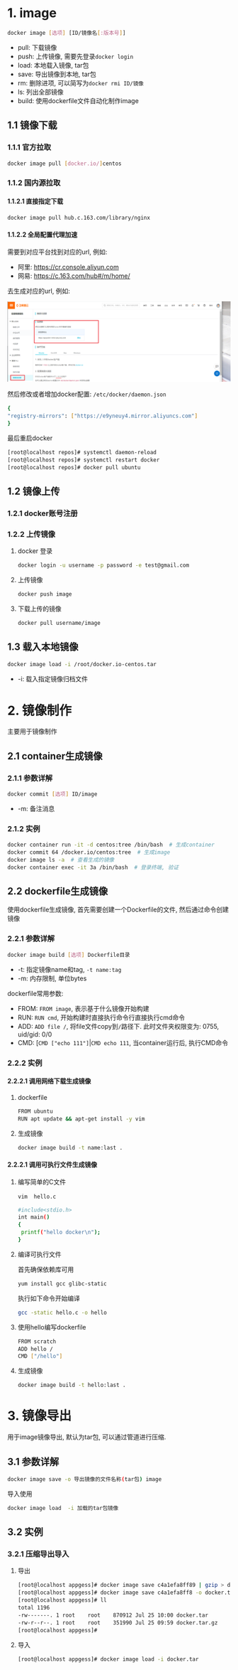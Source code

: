 # 1. image

```bash
docker image [选项] [ID/镜像名[:版本号]]
```

* pull: 下载镜像
* push: 上传镜像, 需要先登录`docker login`
* load: 本地载入镜像, tar包
* save: 导出镜像到本地, tar包
* rm:  删除进项, 可以简写为`docker rmi ID/镜像`
* ls: 列出全部镜像
* build: 使用dockerfile文件自动化制作image

## 1.1 镜像下载

### 1.1.1 官方拉取

```bash
docker image pull [docker.io/]centos
```

### 1.1.2 国内源拉取

#### 1.1.2.1 直接指定下载

```bash
docker image pull hub.c.163.com/library/nginx
```

#### 1.1.2.2 全局配置代理加速

需要到对应平台找到对应的url, 例如:

* 阿里: https://cr.console.aliyun.com
* 网易: https://c.163.com/hub#/m/home/

去生成对应的url, 例如:

![image-20200719233407274](image/02-docker%20image/image-20200719233407274.png)

然后修改或者增加docker配置: `/etc/docker/daemon.json`

```bash
{
"registry-mirrors": ["https://e9yneuy4.mirror.aliyuncs.com"]
}

```

最后重启docker

```bash
[root@localhost repos]# systemctl daemon-reload
[root@localhost repos]# systemctl restart docker
[root@localhost repos]# docker pull ubuntu
```

## 1.2 镜像上传

### 1.2.1 docker账号注册

### 1.2.2 上传镜像

1. docker 登录

   ```bash
   docker login -u username -p password -e test@gmail.com
   ```

2. 上传镜像

   ```bash
   docker push image
   ```

3. 下载上传的镜像

   ```bash
   docker pull username/image
   ```

   



## 1.3 载入本地镜像

```bash
docker image load -i /root/docker.io-centos.tar
```

* -i: 载入指定镜像归档文件

# 2. 镜像制作

主要用于镜像制作

## 2.1 container生成镜像

### 2.1.1 参数详解

```bash
docker commit [选项] ID/image
```

* -m: 备注消息

### 2.1.2 实例

```bash
docker container run -it -d centos:tree /bin/bash  # 生成container
docker commit 64 /docker.io/centos:tree  # 生成image
docker image ls -a  # 查看生成的镜像
docker container exec -it 3a /bin/bash  # 登录终端, 验证
```

## 2.2 dockerfile生成镜像

使用dockerfile生成镜像, 首先需要创建一个Dockerfile的文件, 然后通过命令创建镜像

### 2.2.1 参数详解

```bash
docker image build [选项] Dockerfile目录
```

* -t: 指定镜像name和tag, `-t name:tag`
* -m: 内存限制, 单位bytes

dockerfile常用参数:

* FROM:  `FROM image`, 表示基于什么镜像开始构建
* RUN: `RUN cmd`, 开始构建时直接执行命令行直接执行cmd命令
* ADD:  `ADD file /`, 将file文件copy到`/`路径下. 此时文件夹权限变为: 0755, uid/gid: 0/0
* CMD: [`CMD ["echo 111"]`|`CMD echo 111`, 当container运行后, 执行CMD命令

### 2.2.2 实例

#### 2.2.2.1 调用网络下载生成镜像

1. dockerfile

   ```bash
   FROM ubuntu
   RUN apt update && apt-get install -y vim
   ```

2. 生成镜像

   ```bash
   docker image build -t name:last .
   ```

   

#### 2.2.2.1 调用可执行文件生成镜像

1. 编写简单的C文件

   `vim  hello.c`

   ```bash
   #include<stdio.h>
   int main()
   {
   	printf("hello docker\n");
   }
   
   ```

   

2. 编译可执行文件

   首先确保依赖库可用

   ```bash
   yum install gcc glibc-static
   ```

   执行如下命令开始编译

   ```bash
   gcc -static hello.c -o hello
   ```

3. 使用hello编写dockerfile

   ```bash
   FROM scratch
   ADD hello /
   CMD ["/hello"]
   ```

4. 生成镜像

   ```bash
   docker image build -t hello:last .
   ```

# 3. 镜像导出

用于image镜像导出, 默认为tar包, 可以通过管道进行压缩.

## 3.1 参数详解

```bash
docker image save -o 导出镜像的文件名称(tar包) image
```

导入使用

```bash
docker image load  -i 加载的tar包镜像
```

## 3.2 实例

### 3.2.1 压缩导出导入

1. 导出

   ```bash
   [root@localhost appgess]# docker image save c4a1efa8ff89 | gzip > docker.tar.gz
   [root@localhost appgess]# docker image save c4a1efa8ff8 -o docker.tar
   [root@localhost appgess]# ll
   total 1196
   -rw-------. 1 root    root    870912 Jul 25 10:00 docker.tar
   -rw-r--r--. 1 root    root    351990 Jul 25 09:59 docker.tar.gz
   [root@localhost appgess]#
   ```

2. 导入

   ```bash
   [root@localhost appgess]# docker image load -i docker.tar
   ```

   

